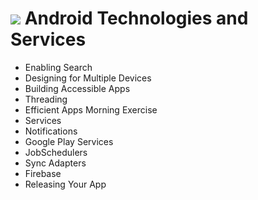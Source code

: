 # ![](https://ga-dash.s3.amazonaws.com/production/assets/logo-9f88ae6c9c3871690e33280fcf557f33.png) Android Technologies and Services

- Enabling Search
- Designing for Multiple Devices
- Building Accessible Apps
- Threading
- Efficient Apps Morning Exercise
- Services
- Notifications
- Google Play Services
- JobSchedulers
- Sync Adapters
- Firebase
- Releasing Your App

